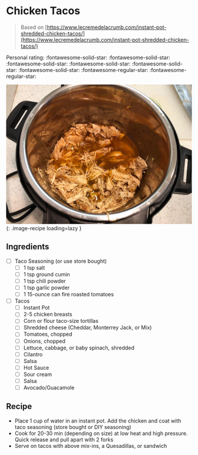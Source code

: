 <!-- Needs Manual Review -->

<!-- Do not modify sections with "AUTO-*". They are updated by make.py -->

# Chicken Tacos

> Based on [https://www.lecremedelacrumb.com/instant-pot-shredded-chicken-tacos/](https://www.lecremedelacrumb.com/instant-pot-shredded-chicken-tacos/)

<!-- rating=3; (User can specify rating on scale of 1-5) -->
<!-- AUTO-UserRating -->
Personal rating: :fontawesome-solid-star: :fontawesome-solid-star: :fontawesome-solid-star: :fontawesome-solid-star: :fontawesome-solid-star: :fontawesome-solid-star: :fontawesome-regular-star: :fontawesome-regular-star:
<!-- /AUTO-UserRating -->

<!-- name_image=chicken_tacos.jpeg; (User can specify image name if multiple exist) -->
<!-- AUTO-Image -->
![chicken_tacos.jpeg](./chicken_tacos.jpeg){: .image-recipe loading=lazy }
<!-- /AUTO-Image -->

## Ingredients

* [ ] Taco Seasoning (or use store bought)
    * [ ] 1 tsp salt
    * [ ] 1 tsp ground cumin
    * [ ] 1 tsp chili powder
    * [ ] 1 tsp garlic powder
    * [ ] 1 15-ounce can fire roasted tomatoes
* [ ] Tacos
    * [ ] Instant Pot
    * [ ] 2-5 chicken breasts
    * [ ] Corn or flour taco-size tortillas
    * [ ] Shredded cheese (Cheddar, Monterrey Jack, or Mix)
    * [ ] Tomatoes, chopped
    * [ ] Onions, chopped
    * [ ] Lettuce, cabbage, or baby spinach, shredded
    * [ ] Cilantro
    * [ ] Salsa
    * [ ] Hot Sauce
    * [ ] Sour cream
    * [ ] Salsa
    * [ ] Avocado/Guacamole

## Recipe

* Place 1 cup of water in an instant pot. Add the chicken and coat with taco seasoning (store bought or DIY seasoning)
* Cook for 20-30 min (depending on size) at low heat and high pressure. Quick release and pull apart with 2 forks
* Serve on tacos with above mix-ins, a Quesadillas, or sandwich
